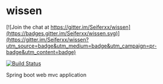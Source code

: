 # wissen

[![Join the chat at https://gitter.im/Seiferxx/wissen](https://badges.gitter.im/Seiferxx/wissen.svg)](https://gitter.im/Seiferxx/wissen?utm_source=badge&utm_medium=badge&utm_campaign=pr-badge&utm_content=badge)

[![Build Status](https://travis-ci.org/Seiferxx/wissen.svg?branch=v0.0.3_1805)](https://travis-ci.org/Seiferxx/wissen)


Spring boot web mvc application


